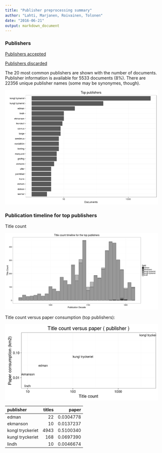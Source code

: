 ```yaml
---
title: "Publisher preprocessing summary"
author: "Lahti, Marjanen, Roivainen, Tolonen"
date: "2016-06-21"
output: markdown_document
---
```



### Publishers

[Publishers accepted](output.tables/publisher_accepted.csv)

[Publishers discarded](output.tables/publisher_discarded.csv)



The 20 most common publishers are shown with the number of documents. Publisher information is available for 5533 documents (8%). There are 22356 unique publisher names (some may be synonymes, though).


![plot of chunk summarypublisher2](figure/summarypublisher2-1.png)

### Publication timeline for top publishers

Title count

![plot of chunk summaryTop10pubtimeline](figure/summaryTop10pubtimeline-1.png)



Title count versus paper consumption (top publishers):

![plot of chunk publishertitlespapers](figure/publishertitlespapers-1.png)

|publisher        | titles|     paper|
|:----------------|------:|---------:|
|edman            |     22| 0.0304778|
|ekmanson         |     10| 0.0137237|
|kongl tryckeriet |   4943| 0.5100340|
|kungl tryckeriet |    168| 0.0697390|
|lindh            |     10| 0.0046674|
